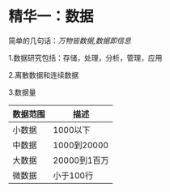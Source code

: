 # 精华一：数据
简单的几句话：*万物皆数据,数据即信息*

1.数据研究包括：存储，处理，分析，管理，应用  

2.离散数据和连续数据  

3.数据量

| 数据范围     | 描述         |
|-------------|--------------|
| 小数据      | 1000以下     |
| 中数据      | 1000到20000  |
| 大数据      | 20000到1百万 |
| 微数据      | 小于100行    |

